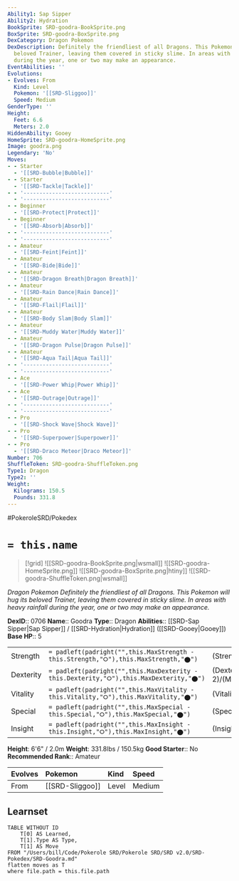 ```yaml
---
Ability1: Sap Sipper
Ability2: Hydration
BookSprite: SRD-goodra-BookSprite.png
BoxSprite: SRD-goodra-BoxSprite.png
DexCategory: Dragon Pokemon
DexDescription: Definitely the friendliest of all Dragons. This Pokemon will hug its
  beloved Trainer, leaving them covered in sticky slime. In areas with heavy rainfall
  during the year, one or two may make an appearance.
EventAbilities: ''
Evolutions:
- Evolves: From
  Kind: Level
  Pokemon: '[[SRD-Sliggoo]]'
  Speed: Medium
GenderType: ''
Height:
  Feet: 6.6
  Meters: 2.0
HiddenAbility: Gooey
HomeSprite: SRD-goodra-HomeSprite.png
Image: goodra.png
Legendary: 'No'
Moves:
- - Starter
  - '[[SRD-Bubble|Bubble]]'
- - Starter
  - '[[SRD-Tackle|Tackle]]'
- - '---------------------------'
  - '---------------------------'
- - Beginner
  - '[[SRD-Protect|Protect]]'
- - Beginner
  - '[[SRD-Absorb|Absorb]]'
- - '---------------------------'
  - '---------------------------'
- - Amateur
  - '[[SRD-Feint|Feint]]'
- - Amateur
  - '[[SRD-Bide|Bide]]'
- - Amateur
  - '[[SRD-Dragon Breath|Dragon Breath]]'
- - Amateur
  - '[[SRD-Rain Dance|Rain Dance]]'
- - Amateur
  - '[[SRD-Flail|Flail]]'
- - Amateur
  - '[[SRD-Body Slam|Body Slam]]'
- - Amateur
  - '[[SRD-Muddy Water|Muddy Water]]'
- - Amateur
  - '[[SRD-Dragon Pulse|Dragon Pulse]]'
- - Amateur
  - '[[SRD-Aqua Tail|Aqua Tail]]'
- - '---------------------------'
  - '---------------------------'
- - Ace
  - '[[SRD-Power Whip|Power Whip]]'
- - Ace
  - '[[SRD-Outrage|Outrage]]'
- - '---------------------------'
  - '---------------------------'
- - Pro
  - '[[SRD-Shock Wave|Shock Wave]]'
- - Pro
  - '[[SRD-Superpower|Superpower]]'
- - Pro
  - '[[SRD-Draco Meteor|Draco Meteor]]'
Number: 706
ShuffleToken: SRD-goodra-ShuffleToken.png
Type1: Dragon
Type2: ''
Weight:
  Kilograms: 150.5
  Pounds: 331.8
---
```


#PokeroleSRD/Pokedex

# `= this.name`

> [!grid]
> ![[SRD-goodra-BookSprite.png|wsmall]]
> ![[SRD-goodra-HomeSprite.png]]
> ![[SRD-goodra-BoxSprite.png|htiny]]
> ![[SRD-goodra-ShuffleToken.png|wsmall]]


*Dragon Pokemon*
*Definitely the friendliest of all Dragons. This Pokemon will hug its beloved Trainer, leaving them covered in sticky slime. In areas with heavy rainfall during the year, one or two may make an appearance.*

**DexID**:: 0706
**Name**:: Goodra
**Type**:: Dragon
**Abilities**:: [[SRD-Sap Sipper|Sap Sipper]] / [[SRD-Hydration|Hydration]] ([[SRD-Gooey|Gooey]])
**Base HP**:: 5

|           |                                                                                        |                                          |
| --------- | -------------------------------------------------------------------------------------- | ---------------------------------------- |
| Strength  | `= padleft(padright("",this.MaxStrength - this.Strength,"⭘"),this.MaxStrength,"⬤")`    | (Strength::3)/(MaxStrength::6)   |
| Dexterity | `= padleft(padright("",this.MaxDexterity - this.Dexterity,"⭘"),this.MaxDexterity,"⬤")` | (Dexterity:: 2)/(MaxDexterity::5) |
| Vitality  | `= padleft(padright("",this.MaxVitality - this.Vitality,"⭘"),this.MaxVitality,"⬤")`    | (Vitality::2)/(MaxVitality::5)   |
| Special   | `= padleft(padright("",this.MaxSpecial - this.Special,"⭘"),this.MaxSpecial,"⬤")`       | (Special::3)/(MaxSpecial::6)     |
| Insight   | `= padleft(padright("",this.MaxInsight - this.Insight,"⭘"),this.MaxInsight,"⬤")`       | (Insight::3)/(MaxInsight::7)     |

**Height**: 6'6" / 2.0m
**Weight**: 331.8lbs / 150.5kg
**Good Starter**:: No
**Recommended Rank**:: Amateur

| Evolves   | Pokemon         | Kind   | Speed   |
|:----------|:----------------|:-------|:--------|
| From      | [[SRD-Sliggoo]] | Level  | Medium  |

## Learnset

```dataview
TABLE WITHOUT ID
    T[0] AS Learned,
    T[1].Type AS Type,
    T[1] AS Move
FROM "/Users/bill/Code/Pokerole SRD/Pokerole SRD/SRD v2.0/SRD-Pokedex/SRD-Goodra.md"
flatten moves as T
where file.path = this.file.path
```
